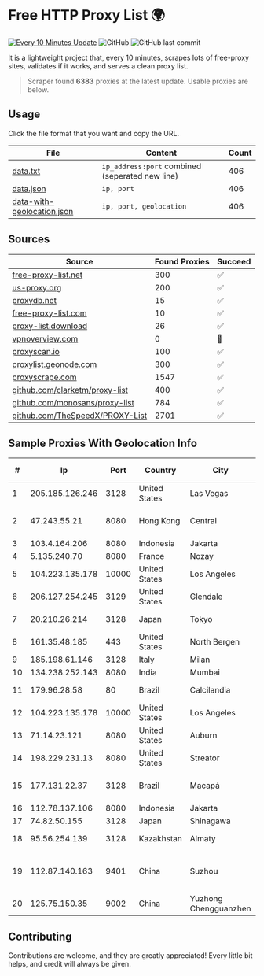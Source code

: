 
# Free HTTP Proxy List 🌍

[![Every 10 Minutes Update](https://github.com/mertguvencli/http-proxy-list/actions/workflows/main.yml/badge.svg?branch=main)](https://github.com/mertguvencli/http-proxy-list/actions/workflows/main.yml)
![GitHub](https://img.shields.io/github/license/mertguvencli/http-proxy-list)
![GitHub last commit](https://img.shields.io/github/last-commit/mertguvencli/http-proxy-list)

It is a lightweight project that, every 10 minutes, scrapes lots of free-proxy sites, validates if it works, and serves a clean proxy list.


> Scraper found **6383** proxies at the latest update. Usable proxies are below.

## Usage

Click the file format that you want and copy the URL.


|File|Content|Count|
|----|-------|-----|
|[data.txt](https://raw.githubusercontent.com/mertguvencli/http-proxy-list/main/proxy-list/data.txt)|`ip_address:port` combined (seperated new line)|406|
|[data.json](https://raw.githubusercontent.com/mertguvencli/http-proxy-list/main/proxy-list/data.json)|`ip, port`|406|
|[data-with-geolocation.json](https://raw.githubusercontent.com/mertguvencli/http-proxy-list/main/proxy-list/data-with-geolocation.json)|`ip, port, geolocation`|406|

## Sources

|Source|Found Proxies|Succeed|
|------|-------------|-------|
|[free-proxy-list.net](https://free-proxy-list.net)|300|✅|
|[us-proxy.org](https://www.us-proxy.org)|200|✅|
|[proxydb.net](http://proxydb.net)|15|✅|
|[free-proxy-list.com](https://free-proxy-list.com/?page=&port=&type%5B%5D=http&type%5B%5D=https&up_time=0&search=Search)|10|✅|
|[proxy-list.download](https://www.proxy-list.download/HTTP)|26|✅|
|[vpnoverview.com](https://vpnoverview.com/privacy/anonymous-browsing/free-proxy-servers)|0|🚫|
|[proxyscan.io](https://www.proxyscan.io)|100|✅|
|[proxylist.geonode.com](https://proxylist.geonode.com/api/proxy-list?limit=300&page=1&sort_by=lastChecked&sort_type=desc&protocols=http,https)|300|✅|
|[proxyscrape.com](https://api.proxyscrape.com/v2/?request=displayproxies&protocol=http&timeout=10000&country=all&ssl=all&anonymity=all)|1547|✅|
|[github.com/clarketm/proxy-list](https://raw.githubusercontent.com/clarketm/proxy-list/master/proxy-list-raw.txt)|400|✅|
|[github.com/monosans/proxy-list](https://raw.githubusercontent.com/monosans/proxy-list/main/proxies/http.txt)|784|✅|
|[github.com/TheSpeedX/PROXY-List](https://raw.githubusercontent.com/TheSpeedX/PROXY-List/master/http.txt)|2701|✅|


## Sample Proxies With Geolocation Info

|#|Ip|Port|Country|City|Internet Service Provider|
|-|--|----|-------|----|-------------------------|
|1|205.185.126.246|3128|United States|Las Vegas|FranTech Solutions|
|2|47.243.55.21|8080|Hong Kong|Central|Alibaba (US) Technology Co., Ltd.|
|3|103.4.164.206|8080|Indonesia|Jakarta|FIBERNET|
|4|5.135.240.70|8080|France|Nozay|OVH SAS|
|5|104.223.135.178|10000|United States|Los Angeles|LayerHost|
|6|206.127.254.245|3129|United States|Glendale|Spartan Host Ltd|
|7|20.210.26.214|3128|Japan|Tokyo|Microsoft Corporation|
|8|161.35.48.185|443|United States|North Bergen|DigitalOcean, LLC|
|9|185.198.61.146|3128|Italy|Milan|Global Router LLC|
|10|134.238.252.143|8080|India|Mumbai|Google LLC|
|11|179.96.28.58|80|Brazil|Calcilandia|G8 NETWORKS LTDA|
|12|104.223.135.178|10000|United States|Los Angeles|LayerHost|
|13|71.14.23.121|8080|United States|Auburn|Spectrum|
|14|198.229.231.13|8080|United States|Streator|MTCO Communications|
|15|177.131.22.37|3128|Brazil|Macapá|Compuservice Empreendimentos Ltda|
|16|112.78.137.106|8080|Indonesia|Jakarta|Biznet Networks|
|17|74.82.50.155|3128|Japan|Shinagawa|Hurricane Electric|
|18|95.56.254.139|3128|Kazakhstan|Almaty|JSC Kazakhtelecom|
|19|112.87.140.163|9401|China|Suzhou|China Unicom CHINA169 Jiangsu Province Network|
|20|125.75.150.35|9002|China|Yuzhong Chengguanzhen|China Telecom|



## Contributing

Contributions are welcome, and they are greatly appreciated! Every
little bit helps, and credit will always be given.

